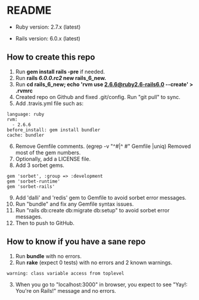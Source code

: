 # README

* Ruby version: 2.7.x (latest)

* Rails version: 6.0.x (latest)

## How to create this repo

 1. Run **gem install rails -pre** if needed.
 2. Run **rails _6.0.0.rc2_ new rails_6_new.**
 3. Run **cd rails_6_new; echo 'rvm use 2.6.6@ruby2.6-rails6.0 --create' > .rvmrc**
 4. Created repo on Github and fixed .git/config. Run "git pull" to sync.
 5. Add .travis.yml file such as:
```
language: ruby
rvm:
  - 2.6.6
before_install: gem install bundler
cache: bundler
```
 6. Remove Gemfile comments. (egrep -v "^#|^  #" Gemfile |uniq)
    Removed most of the gem numbers. 
 7. Optionally, add a LICENSE file.
 8. Add 3 sorbet gems.
```
gem 'sorbet', :group => :development
gem 'sorbet-runtime'
gem 'sorbet-rails'
```
 9. Add 'dalli' and 'redis' gem to Gemfile to avoid sorbet error messages. 
 10. Run "bundle" and fix any Gemfile syntax issues.
 11. Run "rails db:create db:migrate db:setup" to avoid sorbet error messages.
 12. Then to push to GitHub.

## How to know if you have a sane repo
 1. Run **bundle** with no errors.
 2. Run **rake** (expect 0 tests) with no errors and 2 known warnings.
```
warning: class variable access from toplevel
```
 3. When you go to "localhost:3000" in browser, you expect to see
   "Yay!: You're on Rails!" message and no errors.
